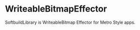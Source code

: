 WriteableBitmapEffector
=======================

SoftbuildLibrary is WriteableBitmap Effector for Metro Style apps.